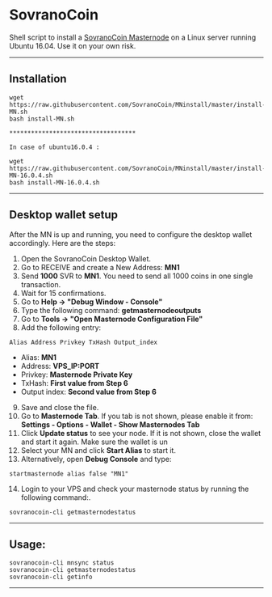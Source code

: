 # SovranoCoin
Shell script to install a [SovranoCoin Masternode](http://www.sovranocoin.com) on a Linux server running Ubuntu 16.04. Use it on your own risk.
***

## Installation
```
wget https://raw.githubusercontent.com/SovranoCoin/MNinstall/master/install-MN.sh
bash install-MN.sh

***********************************

In case of ubuntu16.0.4 :

wget https://raw.githubusercontent.com/SovranoCoin/MNinstall/master/install-MN-16.0.4.sh
bash install-MN-16.0.4.sh
```
***

## Desktop wallet setup  

After the MN is up and running, you need to configure the desktop wallet accordingly. Here are the steps:  
1. Open the SovranoCoin Desktop Wallet.  
2. Go to RECEIVE and create a New Address: **MN1**  
3. Send **1000** SVR to **MN1**. You need to send all 1000 coins in one single transaction.
4. Wait for 15 confirmations.  
5. Go to **Help -> "Debug Window - Console"**  
6. Type the following command: **getmasternodeoutputs**
7. Go to  **Tools -> "Open Masternode Configuration File"**
8. Add the following entry:
```
Alias Address Privkey TxHash Output_index
```
* Alias: **MN1**
* Address: **VPS_IP:PORT**
* Privkey: **Masternode Private Key**
* TxHash: **First value from Step 6**
* Output index:  **Second value from Step 6**
9. Save and close the file.
10. Go to **Masternode Tab**. If you tab is not shown, please enable it from: **Settings - Options - Wallet - Show Masternodes Tab**
11. Click **Update status** to see your node. If it is not shown, close the wallet and start it again. Make sure the wallet is un
12. Select your MN and click **Start Alias** to start it.
13. Alternatively, open **Debug Console** and type:
```
startmasternode alias false "MN1"
```
14. Login to your VPS and check your masternode status by running the following command:.
```
sovranocoin-cli getmasternodestatus
```
***

## Usage:
```
sovranocoin-cli mnsync status
sovranocoin-cli getmasternodestatus  
sovranocoin-cli getinfo
```

***
